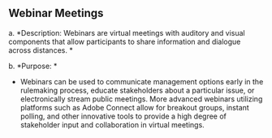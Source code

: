 ## Webinar Meetings

a.  *Description: Webinars are virtual meetings with auditory and visual
    components that allow participants to share information and dialogue
    across distances. *

b.  *Purpose: *

-   Webinars can be used to communicate management options early in the
    rulemaking process, educate stakeholders about a particular issue,
    or electronically stream public meetings. More advanced webinars
    utilizing platforms such as Adobe Connect allow for breakout groups,
    instant polling, and other innovative tools to provide a high degree
    of stakeholder input and collaboration in virtual meetings.